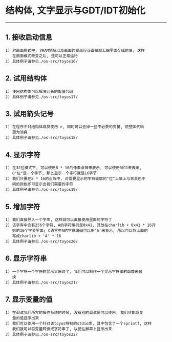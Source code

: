 # **结构体, 文字显示与GDT/IDT初始化** #
***


## **1. 接收启动信息** ##
    1) 对画面模式中, VRAM地址以及画面的宽高应该直接取汇编里面存储的值, 这样
       在画面模式改变之后, 还可以正常运行
    2) 具体例子请参见./os-src/toyos16/


## **2. 试用结构体** ##
    1) 使用结构体可以解决冗长的取值代码
    2) 具体例子请参见./os-src/toyos17/


## **3. 试用箭头记号** ##
    1) 在程序中对结构体成员使用->, 同时可以去掉一些不必要的变量, 使整体代码
       更为清爽
    2) 具体例子请参见./os-src/toyos18/


## **4. 显示字符** ##
    1) 在32位模式下, 可以使用8 * 16的像素点阵来表示, 可以使用0和1来表示, 
       8"位"是一个字节, 那么显示一个字符就是16字节
    2) 我们只要在8 * 16的点阵中, 对需要显示的字符轮廓的"位"上填上与背景色不
       同的颜色即可显示出我们需要的字符
    3) 具体例子请参见./os-src/toyos19/


## **5. 增加字符** ##
    1) 我们直接导入一个字库, 这样就可以直接使用里面的字符了
    2) 该字库中含有256个字符, A的字符编码是0x41, 其放在charlib + 0x41 * 16开
       始的16个字节里面; C语言中A的字符编码可以用'A'来表示, 所以可以将上面的
       写成charlib + 'A' * 16
    3) 具体例子请参见./os-src/toyos20/


## **6. 显示字符串** ##
    1) 一个字符一个字符的显示太麻烦了, 我们可以制作一个显示字符串的函数来替
       换
    2) 具体例子请参见./os-src/toyos21/


## **7. 显示变量的值** ##
    1) 在调试我们所写的操作系统的时候, 没有别的调试器可以使用, 我们只能将变
       量的值显示出来
    2) 我们可以使用一个针对该toyos特制的stdio库, 其中包含了一个sprintf, 这样
       我们就可以将变量转换成字符串了, 以便在屏幕上显示出来
    3) 具体例子请参见./os-src/toyos22/
